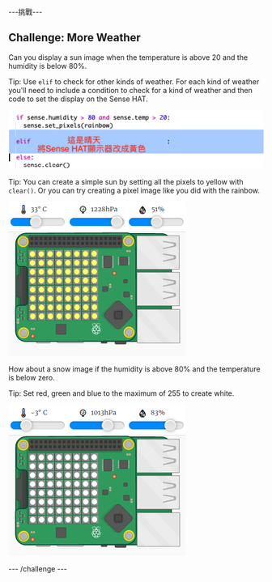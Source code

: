 \---挑戰\---

## Challenge: More Weather

Can you display a sun image when the temperature is above 20 and the humidity is below 80%.

Tip: Use `elif` to check for other kinds of weather. For each kind of weather you'll need to include a condition to check for a kind of weather and then code to set the display on the Sense HAT.

![截圖](images/rainbow-elif.png)

Tip: You can create a simple sun by setting all the pixels to yellow with `clear()`. Or you can try creating a pixel image like you did with the rainbow.

![截圖](images/rainbow-sun.png)

How about a snow image if the humidity is above 80% and the temperature is below zero.

Tip: Set red, green and blue to the maximum of 255 to create white.

![截圖](images/rainbow-snow.png)

\--- /challenge \---